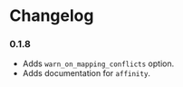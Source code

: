 # Changelog

### 0.1.8

* Adds `warn_on_mapping_conflicts` option.
* Adds documentation for `affinity`.

